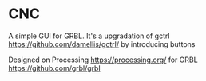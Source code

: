 # CNC

A simple GUI for GRBL. 
It's a upgradation of gctrl <https://github.com/damellis/gctrl/> by introducing buttons

Designed on Processing https://processing.org/ for GRBL <https://github.com/grbl/grbl>
